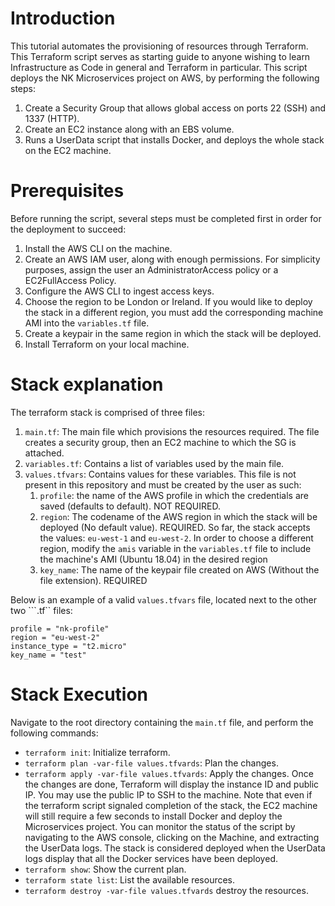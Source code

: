 # Introduction
This tutorial automates the provisioning of resources through Terraform. This Terraform script serves as starting guide to anyone wishing to learn Infrastructure as Code in general and Terraform in particular. This script deploys the NK Microservices project on AWS, by performing the following steps:

1. Create a Security Group that allows global access on ports 22 (SSH) and 1337 (HTTP).
2. Create an EC2 instance along with an EBS volume. 
3. Runs a UserData script that installs Docker, and deploys the whole stack on the EC2 machine.

# Prerequisites
Before running the script, several steps must be completed first in order for the deployment to succeed:

1. Install the AWS CLI on the machine.
2. Create an AWS IAM user, along with enough permissions. For simplicity purposes, assign the user an AdministratorAccess policy or a EC2FullAccess Policy.
3. Configure the AWS CLI to ingest access keys.
4. Choose the region to be London or Ireland. If you would like to deploy the stack in a different region, you must add the corresponding machine AMI into the ```variables.tf``` file.
5. Create a keypair in the same region in which the stack will be deployed.
6. Install Terraform on your local machine.

# Stack explanation
The terraform stack is comprised of three files:

1. ```main.tf```: The main file which provisions the resources required. The file creates a security group, then an EC2 machine to which the SG is attached.
2. ```variables.tf```: Contains a list of variables used by the main file.
3. ```values.tfvars```: Contains values for these variables. This file is not present in this repository and must be created by the user as such:
    1. ```profile```: the name of the AWS profile in which the credentials are saved (defaults to default). NOT REQUIRED.
    2. ```region```: The codename of the AWS region in which the stack will be deployed (No default value). REQUIRED. So far, the stack accepts the values: ```eu-west-1``` and ```eu-west-2```. In order to choose a different region, modify the ```amis``` variable in the ```variables.tf``` file to include the machine's AMI (Ubuntu 18.04) in the desired region
    3. ```key_name```: The name of the keypair file created on AWS (Without the file extension). REQUIRED

Below is an example of a valid ```values.tfvars``` file, located next to the other two ```.tf`` files:

```
profile = "nk-profile"
region = "eu-west-2"
instance_type = "t2.micro"
key_name = "test"
```

# Stack Execution

Navigate to the root directory containing the ```main.tf``` file, and perform the following commands:

* ```terraform init```:  Initialize terraform.
* ```terraform plan -var-file values.tfvards```: Plan the changes.
* ```terraform apply -var-file values.tfvards```: Apply the changes. Once the changes are done, Terraform will display the instance ID and public IP. You may use the public IP to SSH to the machine. Note that even if the terraform script signaled completion of the stack, the EC2 machine will still require a few seconds to install Docker and deploy the Microservices project. You can monitor the status of the script by navigating to the AWS console, clicking on the Machine, and extracting the UserData logs. The stack is considered deployed when the UserData logs display that all the Docker services have been deployed.
* ```terraform show```: Show the current plan.
* ```terraform state list```: List the available resources.
* ```terraform destroy -var-file values.tfvards``` destroy the resources.